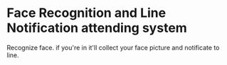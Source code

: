 # Face Recognition and Line Notification attending system
 Recognize face. if you're in it'll collect your face picture and notificate to line.
